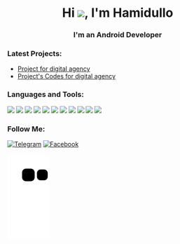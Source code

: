<!-- ![Header]() -->

<h1 align="center">Hi <img src="https://raw.githubusercontent.com/MartinHeinz/MartinHeinz/master/wave.gif" width="30px">, I'm Hamidullo</h1>
<h3 align="center">I'm an Android Developer</h3>

### Latest Projects:

- [Project for digital agency](https://play.google.com/store/apps/dev?id=4990959150679829297)
- [Project's Codes for digital agency](https://github.com/Hamidullo?tab=repositories)


### Languages and Tools:

<p align="left"> 
    <img src="https://img.icons8.com/nolan/50/android-os.png"/>
    <img src="https://img.icons8.com/nolan/50/android-studio--v3.png"/>
    <img src="https://img.icons8.com/nolan/64/java-coffee-cup-logo.png"/>
    <img src="https://img.icons8.com/color/48/000000/kotlin.png"/>
    <img src="https://img.icons8.com/nolan/64/api-settings.png"/>
    <img src="https://img.icons8.com/nolan/50/json.png"/>
    <img src="https://img.icons8.com/nolan/50/jetbrains--v1.png"/>
    <img src="https://img.icons8.com/nolan/64/figma.png"/>
    <img src="https://img.icons8.com/nolan/64/git.png"/>
    <img src="https://img.icons8.com/nolan/50/sql.png"/>
    <img src="https://img.icons8.com/nolan/64/windows-10.png"/>
   
</p>

### Follow Me:

[![Telegram](https://img.shields.io/badge/-Telegram-090909?style=for-the-badge&logo=telegram&logoColor=27A0D9)](https://t.me/Deku_HT)
[![Facebook](https://img.shields.io/badge/-Facebook-090909?style=for-the-badge&logo=Facebook&logoColor=1195F5)](https://www.facebook.com/profile.php?id=100037596997168)


<!-- <div>
  <a href="https://github.com/joaotuliojt">
  <img height="180em" src="https://github-readme-stats.vercel.app/api?username=joaotuliojt&show_icons=true&theme=tokyonight&include_all_commits=true&count_private=true"/>
  <img height="180em" src="https://github-readme-stats.vercel.app/api/top-langs/?username=joaotuliojt&layout=compact&langs_count=7&theme=tokyonight"/>
</div> -->


 ![Snake animation](https://github.com/joaotuliojt/joaotuliojt/blob/output/github-contribution-grid-snake.svg)
